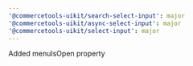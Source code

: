 ```yaml
---
'@commercetools-uikit/search-select-input': major
'@commercetools-uikit/async-select-input': major
'@commercetools-uikit/select-input': major
---
```


Added menuIsOpen property
